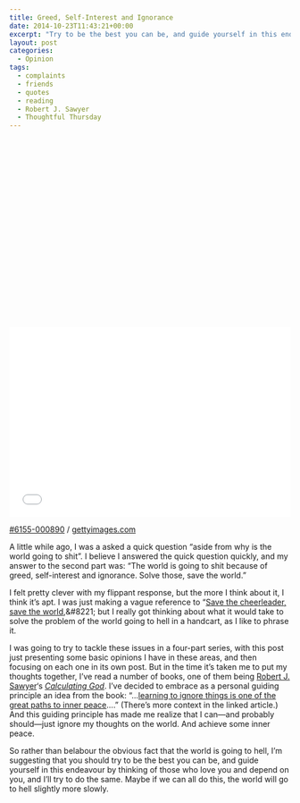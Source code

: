 ```yaml
---
title: Greed, Self-Interest and Ignorance
date: 2014-10-23T11:43:21+00:00
excerpt: "Try to be the best you can be, and guide yourself in this endeavour by thinking of those who love you and depend on you, and I'll try to do the same. Maybe if we can all do this, the world will go to hell slightly more slowly."
layout: post
categories:
  - Opinion
tags:
  - complaints
  - friends
  - quotes
  - reading
  - Robert J. Sawyer
  - Thoughtful Thursday
---
```

<div class="getty embed image alignright">
  <div style="padding:67.261905% 0 0 0">
    <iframe src="//embed.gettyimages.com/embed/6155-000890?et=D4MJm-63Tt1pHUX1nB2BhA&viewMoreLink=off&sig=sURmE8b1GqLe77MCrVXB-mYzggTQTWwyBwlcwqKDeZI=&caption=true" width="504" height="339" scrolling="no" frameborder="0"></iframe>
  </div>
  <p>
    <a href="http://www.gettyimages.com/detail/6155-000890" target="_blank" rel="noopener noreferrer">#6155-000890</a> /
    <a href="http://www.gettyimages.com" target="_blank" rel="noopener noreferrer">gettyimages.com</a>
  </p>
</div>

A little while ago, I was a asked a quick question &#8220;aside from why is the world going to shit&#8221;. I believe I answered the quick question quickly, and my answer to the second part was: &#8220;The world is going to shit because of greed, self-interest and ignorance. Solve those, save the world.&#8221;

I felt pretty clever with my flippant response, but the more I think about it, I think it&#8217;s apt. I was just making a vague reference to &#8220;[Save the cheerleader, save the world](http://en.wikipedia.org/wiki/Heroes_(TV_series)#Promotions_and_fandom),&#8221; but I really got thinking about what it would take to solve the problem of the world going to hell in a handcart, as I like to phrase it.

I was going to try to tackle these issues in a four-part series, with this post just presenting some basic opinions I have in these areas, and then focusing on each one in its own post. But in the time it&#8217;s taken me to put my thoughts together, I&#8217;ve read a number of books, one of them being [Robert J. Sawyer](http://sfwriter.com/)&#8216;s [_Calculating God_](http://sfwriter.com/excg.htm). I&#8217;ve decided to embrace as a personal guiding principle an idea from the book: “…[learning to ignore things is one of the great paths to inner peace](http://sfwriter.com/blog/?p=2653)….” (There&#8217;s more context in the linked article.) And this guiding principle has made me realize that I can—and probably should—just ignore my thoughts on the world. And achieve some inner peace.

So rather than belabour the obvious fact that the world is going to hell, I&#8217;m suggesting that you should try to be the best you can be, and guide yourself in this endeavour by thinking of those who love you and depend on you, and I&#8217;ll try to do the same. Maybe if we can all do this, the world will go to hell slightly more slowly.